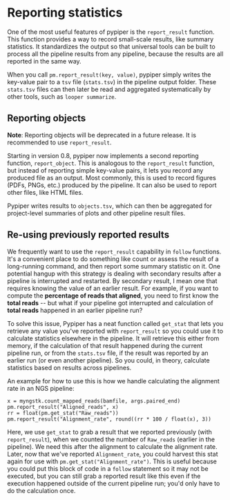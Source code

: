 # Reporting statistics

One of the most useful features of pypiper is the `report_result` function. This function provides a way to record small-scale results, like summary statistics. It standardizes the output so that universal tools can be built to process all the pipeline results from any pipeline, because the results are all reported in the same way.

When you call `pm.report_result(key, value)`, pypiper simply writes the key-value pair to a `tsv` file (`stats.tsv`) in the pipeline output folder. These `stats.tsv` files can then later be read and aggregated systematically by other tools, such as `looper summarize`.

## Reporting objects

**Note**: Reporting objects will be deprecated in a future release. It is recommended to use `report_result`.

Starting in version 0.8, pypiper now implements a second reporting function, `report_object`. This is analogous to the `report_result` function, but instead of reporting simple key-value pairs, it lets you record any produced file as an output. Most commonly, this is used to record figures (PDFs, PNGs, etc.) produced by the pipeline. It can also be used to report other files, like HTML files.

Pypiper writes results to `objects.tsv`, which can then be aggregated for project-level summaries of plots and other pipeline result files.


## Re-using previously reported results

We frequently want to use the `report_result` capability in `follow` functions. It's a convenient place to do something like count or assess the result of a long-running command, and then report some summary statistic on it. One potential hangup with this strategy is dealing with secondary results after a pipeline is interrupted and restarted. By secondary result, I mean one that requires knowing the value of an earlier result. For example, if you want to compute the **percentage of reads that aligned**, you need to first know the **total reads** -- but what if your pipeline got interrupted and calculation of **total reads** happened in an earlier pipeline run?

To solve this issue, Pypiper has a neat function called `get_stat` that lets you retrieve any value you've reported with `report_result` so you could use it to calculate statistics elsewhere in the pipeline. It will retrieve this either from memory, if the calculation of that result happened during the current pipeline run, or from the `stats.tsv` file, if the result was reported by an earlier run (or even another pipeline). So you could, in theory, calculate statistics based on results across pipelines.

An example for how to use this is how we handle calculating the alignment rate in an NGS pipeline:

```{python}
x = myngstk.count_mapped_reads(bamfile, args.paired_end)
pm.report_result("Aligned_reads", x)
rr = float(pm.get_stat("Raw_reads"))
pm.report_result("Alignment_rate", round((rr * 100 / float(x), 3))
```

Here, we use `get_stat` to grab a result that we reported previously (with `report_result`), when we counted the number of `Raw_reads` (earlier in the pipeline). We need this after the alignment to calculate the alignment rate. Later, now that we've reported `Alignment_rate`, you could harvest this stat again for use with `pm.get_stat("Alignment_rate")`. This is useful because you could put this block of code in a `follow` statement so it may not be executed, but you can still grab a reported result like this even if the execution happened outside of the current pipeline run; you'd only have to do the calculation once.
